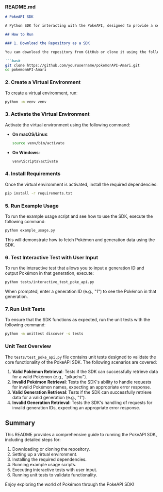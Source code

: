 ### README.md

```markdown
# PokeAPI SDK

A Python SDK for interacting with the PokeAPI, designed to provide a seamless developer experience when working with Pokémon data.

## How to Run

### 1. Download the Repository as a SDK

You can download the repository from GitHub or clone it using the following command:

```bash
git clone https://github.com/yourusername/pokemonAPI-Amari.git
cd pokemonAPI-Amari
```

### 2. Create a Virtual Environment

To create a virtual environment, run:

```bash
python -m venv venv
```

### 3. Activate the Virtual Environment

Activate the virtual environment using the following command:

- **On macOS/Linux**:

  ```bash
  source venv/bin/activate
  ```

- **On Windows**:

  ```bash
  venv\Scripts\activate
  ```

### 4. Install Requirements

Once the virtual environment is activated, install the required dependencies:

```bash
pip install -r requirements.txt
```

### 5. Run Example Usage

To run the example usage script and see how to use the SDK, execute the following command:

```bash
python example_usage.py
```

This will demonstrate how to fetch Pokémon and generation data using the SDK.

### 6. Test Interactive Test with User Input

To run the interactive test that allows you to input a generation ID and output Pokémon in that generation, execute:

```bash
python tests/interactive_test_poke_api.py
```

When prompted, enter a generation ID (e.g., "1") to see the Pokémon in that generation.

### 7. Run Unit Tests

To ensure that the SDK functions as expected, run the unit tests with the following command:

```bash
python -m unittest discover -s tests
```

### Unit Test Overview

The `tests/test_poke_api.py` file contains unit tests designed to validate the core functionality of the PokeAPI SDK. The following scenarios are covered:

1. **Valid Pokémon Retrieval**: Tests if the SDK can successfully retrieve data for a valid Pokémon (e.g., "pikachu").
2. **Invalid Pokémon Retrieval**: Tests the SDK's ability to handle requests for invalid Pokémon names, expecting an appropriate error response.
3. **Valid Generation Retrieval**: Tests if the SDK can successfully retrieve data for a valid generation (e.g., "1").
4. **Invalid Generation Retrieval**: Tests the SDK's handling of requests for invalid generation IDs, expecting an appropriate error response.

## Summary

This README provides a comprehensive guide to running the PokeAPI SDK, including detailed steps for:

1. Downloading or cloning the repository.
2. Setting up a virtual environment.
3. Installing the required dependencies.
4. Running example usage scripts.
5. Executing interactive tests with user input.
6. Running unit tests to validate functionality.

Enjoy exploring the world of Pokémon through the PokeAPI SDK!
